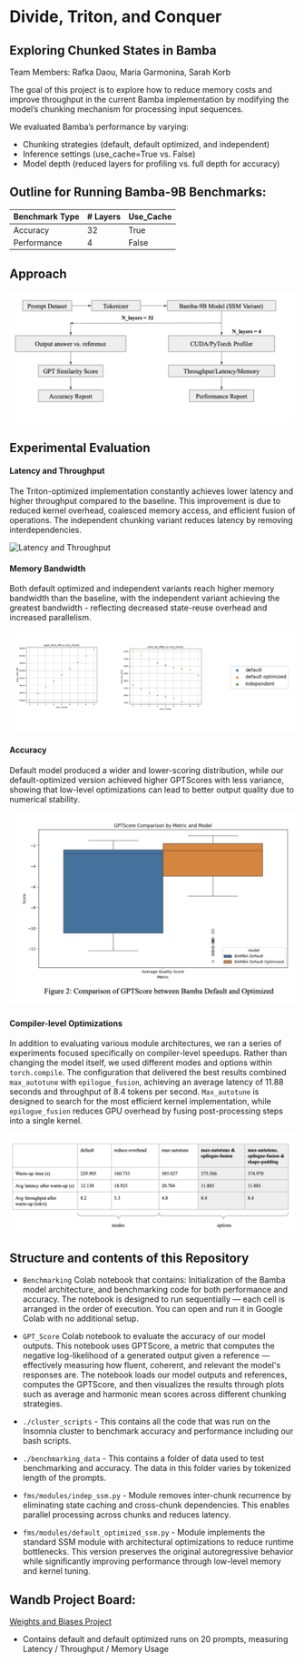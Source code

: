 # Divide, Triton, and Conquer 
## Exploring Chunked States in Bamba
Team Members: Rafka Daou, Maria Garmonina, Sarah Korb

The goal of this project is to explore how to reduce memory costs and improve throughput in the current Bamba implementation by modifying the model’s chunking mechanism for processing input sequences.

We evaluated Bamba’s performance by varying:

- Chunking strategies (default, default optimized, and independent)
- Inference settings (use_cache=True vs. False)
- Model depth (reduced layers for profiling vs. full depth for accuracy) 

## Outline for Running Bamba-9B Benchmarks: 
| Benchmark Type | # Layers | Use_Cache |
|--------------| ---------- | ------------------ |
| Accuracy        | 32 | True |
|Performance  | 4 | False |


## Approach
![Experimental Flow](assets/experimental_flow.png)

## Experimental Evaluation

#### Latency and Throughput

The Triton-optimized implementation constantly achieves lower latency and higher throughput compared to the baseline. This improvement is due to reduced kernel overhead, coalesced memory access, and efficient fusion of operations. The independent chunking variant reduces latency by removing interdependencies. 

![Latency and Throughput](https://github.com/user-attachments/assets/7f78f55d-7466-45bd-83f8-de5595752d76)


#### Memory Bandwidth

Both default optimized and independent variants reach higher memory bandwidth than the baseline, with the independent variant achieving the greatest bandwidth - reflecting decreased state-reuse overhead and increased parallelism.

![Memory Bandwidth](assets/memory_usage.png)


#### Accuracy

Default model produced a wider and lower-scoring distribution, while our default-optimized version achieved higher GPTScores with less variance, showing that low-level optimizations can lead to better output quality due to numerical stability.

![Accuracy](assets/accuracy.png)


#### Compiler-level Optimizations

In addition to evaluating various module architectures, we ran a series of experiments focused specifically on compiler-level speedups. Rather than changing the model itself, we used different modes and options within `torch.compile`. The configuration that delivered the best results combined `max_autotune` with `epilogue_fusion`, achieving an average latency of 11.88 seconds and throughput of 8.4 tokens per second. `Max_autotune` is designed to search for the most efficient kernel implementation, while `epilogue_fusion` reduces GPU overhead by fusing post-processing steps into a single kernel. 

![Torch Compile](assets/torch_compile.png)

## Structure and contents of this Repository

* `Benchmarking` Colab notebook that contains: Initialization of the Bamba model architecture, and benchmarking code for both performance and accuracy. The notebook is designed to run sequentially — each cell is arranged in the order of execution. You can open and run it in Google Colab with no additional setup.

* `GPT_Score` Colab notebook to evaluate the accuracy of our model outputs. This notebook uses GPTScore, a metric that computes the negative log-likelihood of a generated output given a reference — effectively measuring how fluent, coherent, and relevant the model's responses are. The notebook loads our model outputs and references, computes the GPTScore, and then visualizes the results through plots such as average and harmonic mean scores across different chunking strategies.

* `./cluster_scripts` -  This contains all the code that was run on the Insomnia cluster to benchmark accuracy and performance including our bash scripts.

* `./benchmarking_data` -  This contains a folder of data used to test benchmarking and accuracy. The data in this folder varies by tokenized length of the prompts.
  
* `fms/modules/indep_ssm.py` - Module removes inter-chunk recurrence by eliminating state caching and cross-chunk dependencies. This enables parallel processing across chunks and reduces latency.

* `fms/modules/default_optimized_ssm.py` - Module implements the standard SSM module with architectural optimizations to reduce runtime bottlenecks. This version preserves the original autoregressive behavior while significantly improving performance through low-level memory and kernel tuning. 
  
## Wandb Project Board: 
 
[Weights and Biases Project](https://wandb.ai/sbk2176-columbia-university/bamba_benchmarking_metric/workspace?nw=nwusersbk2176)

* Contains default and default optimized runs on 20 prompts, measuring Latency / Throughput / Memory Usage
  
